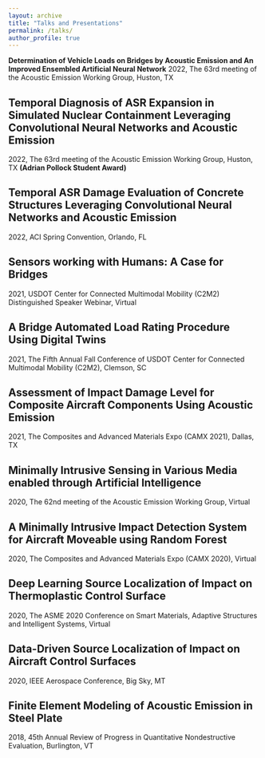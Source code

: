 ```yaml
---
layout: archive
title: "Talks and Presentations"
permalink: /talks/
author_profile: true
---
```


**Determination of Vehicle Loads on Bridges by Acoustic Emission and An Improved Ensembled Artificial Neural Network**
2022, The 63rd meeting of the Acoustic Emission Working Group, Huston, TX

## Temporal Diagnosis of ASR Expansion in Simulated Nuclear Containment Leveraging Convolutional Neural Networks and Acoustic Emission
2022, The 63rd meeting of the Acoustic Emission Working Group, Huston, TX **(Adrian Pollock Student Award)**

## Temporal ASR Damage Evaluation of Concrete Structures Leveraging Convolutional Neural Networks and Acoustic Emission
2022, ACI Spring Convention, Orlando, FL

## Sensors working with Humans: A Case for Bridges
2021, USDOT Center for Connected Multimodal Mobility (C2M2) Distinguished Speaker Webinar, Virtual

## A Bridge Automated Load Rating Procedure Using Digital Twins
2021, The Fifth Annual Fall Conference of USDOT Center for Connected Multimodal Mobility (C2M2), Clemson, SC

## Assessment of Impact Damage Level for Composite Aircraft Components Using Acoustic Emission
2021, The Composites and Advanced Materials Expo (CAMX 2021), Dallas, TX

## Minimally Intrusive Sensing in Various Media enabled through Artificial Intelligence
2020, The 62nd meeting of the Acoustic Emission Working Group, Virtual

## A Minimally Intrusive Impact Detection System for Aircraft Moveable using Random Forest
2020, The Composites and Advanced Materials Expo (CAMX 2020), Virtual

## Deep Learning Source Localization of Impact on Thermoplastic Control Surface
2020, The ASME 2020 Conference on Smart Materials, Adaptive Structures and Intelligent Systems, Virtual

## Data-Driven Source Localization of Impact on Aircraft Control Surfaces
2020, IEEE Aerospace Conference, Big Sky, MT

## Finite Element Modeling of Acoustic Emission in Steel Plate
2018, 45th Annual Review of Progress in Quantitative Nondestructive Evaluation, Burlington, VT

